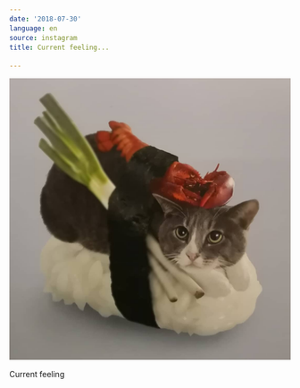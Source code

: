 ```yaml
---
date: '2018-07-30'
language: en
source: instagram
title: Current feeling...

---
```


![](/uploads/instagram/201807/26aefdabd1f97344c229cfd1399351d0.jpg)

Current feeling
            
